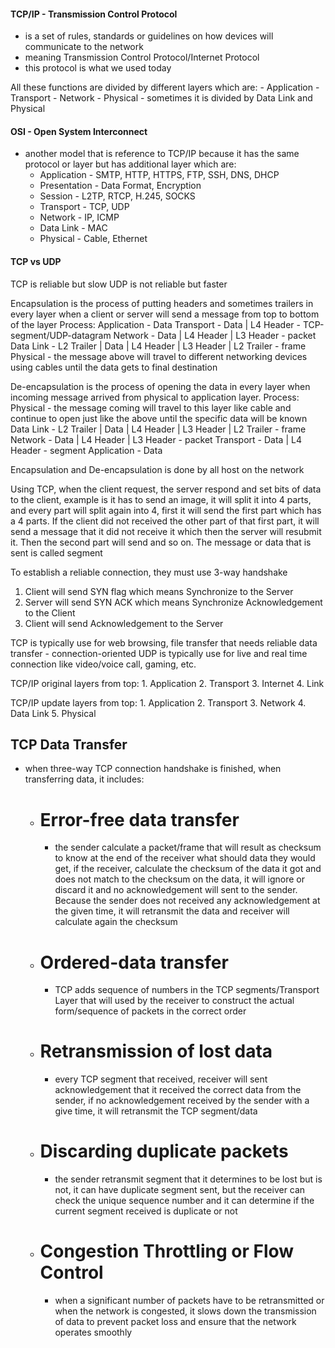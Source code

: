 #### TCP/IP - Transmission Control Protocol
- is a set of rules, standards or guidelines on how devices will communicate to the network
- meaning Transmission Control Protocol/Internet Protocol
- this protocol is what we used today

All these functions are divided by different layers which are:
	- Application
	- Transport
	- Network
	- Physical - sometimes it is divided by Data Link and Physical


#### OSI - Open System Interconnect
- another model that is reference to TCP/IP because it has the same protocol or layer but has additional layer which are:
	- Application - SMTP, HTTP, HTTPS, FTP, SSH, DNS, DHCP
	- Presentation - Data Format, Encryption
	- Session - L2TP, RTCP, H.245, SOCKS
	- Transport - TCP, UDP
	- Network - IP, ICMP
	- Data Link - MAC
	- Physical - Cable, Ethernet


#### TCP vs UDP

TCP is reliable but slow
UDP is not reliable but faster  

Encapsulation is the process of putting headers and sometimes trailers in every layer when a client or server will send a message from top to bottom of the layer
	Process:
		Application - Data
		Transport - Data | L4 Header - TCP-segment/UDP-datagram
		Network - Data | L4 Header | L3 Header - packet
		Data Link - L2 Trailer | Data | L4 Header | L3 Header | L2 Trailer - frame
		Physical - the message above will travel to different networking devices using cables until the data gets to final destination

De-encapsulation is the process of opening the data in every layer when incoming message arrived from physical to application layer.
	Process:
		Physical - the message coming will travel to this layer like cable and continue to open just like the above until the specific data will be known
		Data Link - L2 Trailer | Data | L4 Header | L3 Header | L2 Trailer - frame
		Network - Data | L4 Header | L3 Header - packet
		Transport - Data | L4 Header - segment
		Application - Data

Encapsulation and De-encapsulation is done by all host on the network 



Using TCP, when the client request, the server respond and set bits of data to the client, example is it has to send an image, it will split it into 4 parts, and every part will split again into 4, first it will send the first part which has a 4 parts. If the client did not received the other part of that first part, it will send a message that it did not receive it which then the server will resubmit it. Then the second part will send and so on. The message or data that is sent is called segment

To establish a reliable connection, they must use 3-way handshake

1. Client will send SYN flag which means Synchronize to the Server
2. Server will send SYN ACK which means Synchronize Acknowledgement to the Client
3. Client will send Acknowledgement to the Server

TCP is typically use for web browsing, file transfer that needs reliable data transfer - connection-oriented
UDP is typically use for live and real time connection like video/voice call, gaming, etc.

TCP/IP original layers from top:
	1. Application
	2. Transport
	3. Internet
	4. Link

TCP/IP update layers from top:
	1. Application
	2. Transport
	3. Network
	4. Data Link
	5. Physical

## TCP Data Transfer
- when three-way TCP connection handshake is finished, when transferring data, it includes:
	- # Error-free data transfer
		- the sender calculate a packet/frame that will result as checksum to know at the end of the receiver what should data they would get, if the receiver, calculate the checksum of the data it got and does not match to the checksum on the data, it will ignore or discard it and no acknowledgement will sent to the sender. Because the sender does not received any acknowledgement at the given time, it will retransmit the data and receiver will calculate again the checksum
	- # Ordered-data transfer
		- TCP adds sequence of numbers in the TCP segments/Transport Layer that will used by the receiver to construct the actual form/sequence of packets in the correct order  
	- # Retransmission of lost data
		- every TCP segment that received, receiver will sent acknowledgement that it received the correct data from the sender, if no acknowledgement received by the sender with a give time, it will retransmit the TCP segment/data
	- # Discarding duplicate packets
		- the sender retransmit segment that it determines to be lost but is not, it can have duplicate segment sent, but the receiver can check the unique sequence number and it can determine if the current segment received is duplicate or not
	- # Congestion Throttling or Flow Control
		- when a significant number of packets have to be retransmitted or when the network is congested, it slows down the transmission of data to prevent packet loss and ensure that the network operates smoothly